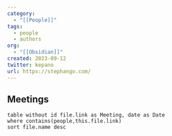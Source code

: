 ```yaml
---
category:
  - "[[People]]"
tags:
  - people
  - authors
org:
  - "[[Obsidian]]"
created: 2023-09-12
twitter: kepano
url: https://stephango.com/
---
```

## Meetings

```dataview
table without id file.link as Meeting, date as Date
where contains(people,this.file.link)
sort file.name desc
```